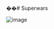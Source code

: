 ��#   S u p e r w a r s 


![image](https://github.com/omjadhav1910/Superwars/assets/144478519/ddea17ca-12ac-4f3a-873f-728b4914eeaf)

 
 
